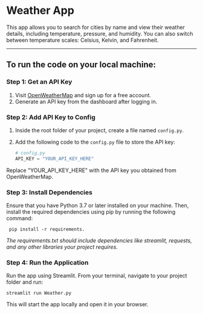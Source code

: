 # Weather App

This app allows you to search for cities by name and view their weather details, including temperature, pressure, and humidity. You can also switch between temperature scales: Celsius, Kelvin, and Fahrenheit.

---

## To run the code on your local machine:

### Step 1: Get an API Key
1. Visit [OpenWeatherMap](https://openweathermap.org/api) and sign up for a free account.
2. Generate an API key from the dashboard after logging in.

### Step 2: Add API Key to Config
1. Inside the root folder of your project, create a file named `config.py`.
2. Add the following code to the `config.py` file to store the API key:

   ```python
   # config.py
   API_KEY = "YOUR_API_KEY_HERE"
Replace "YOUR_API_KEY_HERE" with the API key you obtained from OpenWeatherMap.

### Step 3: Install Dependencies
Ensure that you have Python 3.7 or later installed on your machine. Then, install the required dependencies using pip by running the following command:

```
 pip install -r requirements.
 ```
_The requirements.txt should include dependencies like streamlit, requests, and any other libraries your project requires._

### Step 4: Run the Application 
Run the app using Streamlit. From your terminal, navigate to your project folder and run:
```
streamlit run Weather.py
```
This will start the app locally and open it in your browser.

